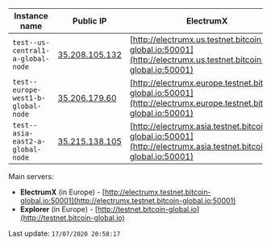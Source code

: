 Instance name | Public IP | ElectrumX | Explorer | Status
--- | --- | --- | --- | ---
`test--us-central1-a-global-node` | [35.208.105.132](35.208.105.132) | [http://electrumx.us.testnet.bitcoin-global.io:50001](http://electrumx.us.testnet.bitcoin-global.io:50001) | [http://explorer.us.testnet.bitcoin-global.io](http://explorer.us.testnet.bitcoin-global.io) | RUNNING
`test--europe-west1-b-global-node` | [35.206.179.60](35.206.179.60) | [http://electrumx.europe.testnet.bitcoin-global.io:50001](http://electrumx.europe.testnet.bitcoin-global.io:50001) | [http://explorer.europe.testnet.bitcoin-global.io](http://explorer.europe.testnet.bitcoin-global.io) | RUNNING
`test--asia-east2-a-global-node` | [35.215.138.105](35.215.138.105) | [http://electrumx.asia.testnet.bitcoin-global.io:50001](http://electrumx.asia.testnet.bitcoin-global.io:50001) | [http://explorer.asia.testnet.bitcoin-global.io](http://explorer.asia.testnet.bitcoin-global.io) | RUNNING

Main servers:

* **ElectrumX** (in Europe) - [http://electrumx.testnet.bitcoin-global.io:50001](http://electrumx.testnet.bitcoin-global.io:50001)
* **Explorer** (in Europe) - [http://testnet.bitcoin-global.io](http://testnet.bitcoin-global.io)


Last update: `17/07/2020 20:58:17`
